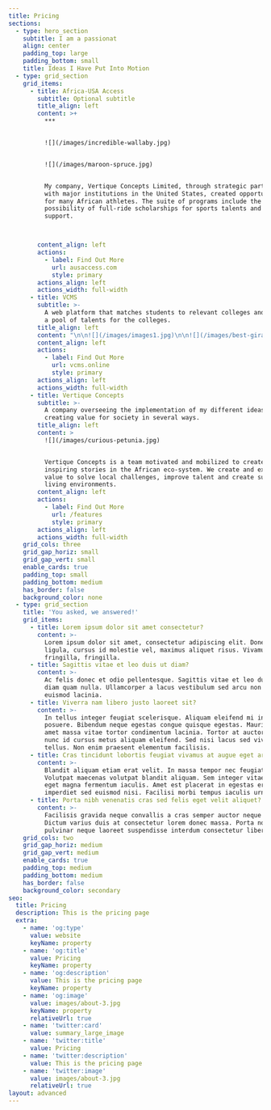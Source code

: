 ```yaml
---
title: Pricing
sections:
  - type: hero_section
    subtitle: I am a passionat
    align: center
    padding_top: large
    padding_bottom: small
    title: Ideas I Have Put Into Motion
  - type: grid_section
    grid_items:
      - title: Africa-USA Access
        subtitle: Optional subtitle
        title_align: left
        content: >+
          ***


          ![](/images/incredible-wallaby.jpg)


          ![](/images/maroon-spruce.jpg)


          My company, Vertique Concepts Limited, through strategic partnerships
          with major institutions in the United States, created opportunities
          for many African athletes. The suite of programs include the
          possibility of full-ride scholarships for sports talents and migration
          support. 



        content_align: left
        actions:
          - label: Find Out More
            url: ausaccess.com
            style: primary
        actions_align: left
        actions_width: full-width
      - title: VCMS
        subtitle: >-
          A web platform that matches students to relevant colleges and provides
          a pool of talents for the colleges.
        title_align: left
        content: "\n\n![](/images/images1.jpg)\n\n![](/images/best-giraffe.jpg)\n\nVCMS enables student-athletes to get matched with\_ academic institutions in the United States to play sports and receive world class education. It serves as a simple platform that connects student-athletes to college athletic coaches looking for talents.\n"
        content_align: left
        actions:
          - label: Find Out More
            url: vcms.online
            style: primary
        actions_align: left
        actions_width: full-width
      - title: Vertique Concepts
        subtitle: >-
          A company overseeing the implementation of my different ideas and
          creating value for society in several ways.
        title_align: left
        content: >
          ![](/images/curious-petunia.jpg)


          Vertique Concepts is a team motivated and mobilized to create
          inspiring stories in the African eco-system. We create and export
          value to solve local challenges, improve talent and create sustainable
          living environments.
        content_align: left
        actions:
          - label: Find Out More
            url: /features
            style: primary
        actions_align: left
        actions_width: full-width
    grid_cols: three
    grid_gap_horiz: small
    grid_gap_vert: small
    enable_cards: true
    padding_top: small
    padding_bottom: medium
    has_border: false
    background_color: none
  - type: grid_section
    title: 'You asked, we answered!'
    grid_items:
      - title: Lorem ipsum dolor sit amet consectetur?
        content: >-
          Lorem ipsum dolor sit amet, consectetur adipiscing elit. Donec nisl
          ligula, cursus id molestie vel, maximus aliquet risus. Vivamus in nibh
          fringilla, fringilla.
      - title: Sagittis vitae et leo duis ut diam?
        content: >-
          Ac felis donec et odio pellentesque. Sagittis vitae et leo duis ut
          diam quam nulla. Ullamcorper a lacus vestibulum sed arcu non odio
          euismod lacinia.
      - title: Viverra nam libero justo laoreet sit?
        content: >-
          In tellus integer feugiat scelerisque. Aliquam eleifend mi in nulla
          posuere. Bibendum neque egestas congue quisque egestas. Mauris sit
          amet massa vitae tortor condimentum lacinia. Tortor at auctor urna
          nunc id cursus metus aliquam eleifend. Sed nisi lacus sed viverra
          tellus. Non enim praesent elementum facilisis.
      - title: Cras tincidunt lobortis feugiat vivamus at augue eget arcu?
        content: >-
          Blandit aliquam etiam erat velit. In massa tempor nec feugiat.
          Volutpat maecenas volutpat blandit aliquam. Sem integer vitae justo
          eget magna fermentum iaculis. Amet est placerat in egestas erat
          imperdiet sed euismod nisi. Facilisi morbi tempus iaculis urna.
      - title: Porta nibh venenatis cras sed felis eget velit aliquet?
        content: >-
          Facilisis gravida neque convallis a cras semper auctor neque vitae.
          Dictum varius duis at consectetur lorem donec massa. Porta non
          pulvinar neque laoreet suspendisse interdum consectetur libero.
    grid_cols: two
    grid_gap_horiz: medium
    grid_gap_vert: medium
    enable_cards: true
    padding_top: medium
    padding_bottom: medium
    has_border: false
    background_color: secondary
seo:
  title: Pricing
  description: This is the pricing page
  extra:
    - name: 'og:type'
      value: website
      keyName: property
    - name: 'og:title'
      value: Pricing
      keyName: property
    - name: 'og:description'
      value: This is the pricing page
      keyName: property
    - name: 'og:image'
      value: images/about-3.jpg
      keyName: property
      relativeUrl: true
    - name: 'twitter:card'
      value: summary_large_image
    - name: 'twitter:title'
      value: Pricing
    - name: 'twitter:description'
      value: This is the pricing page
    - name: 'twitter:image'
      value: images/about-3.jpg
      relativeUrl: true
layout: advanced
---
```

